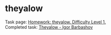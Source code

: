 # theyalow
Task page: [Homework: theyalow. Difficulty Level 1.](https://github.com/rolling-scopes-school/tasks/blob/master/tasks/markups/level%201/theyalow/theyalow-en.md)  
Completed task: [Theyalow - Igor Barbashov](https://igorbarbashov.github.io/theyalow)